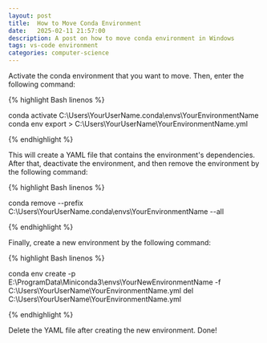 ```yaml
---
layout: post
title:  How to Move Conda Environment
date:   2025-02-11 21:57:00
description: A post on how to move conda environment in Windows
tags: vs-code environment
categories: computer-science
---
```

Activate the conda environment that you want to move. Then, enter the following command:  

{% highlight Bash linenos %}

conda activate C:\Users\YourUserName\.conda\envs\YourEnvironmentName
conda env export > C:\Users\YourUserName\YourEnvironmentName.yml

{% endhighlight %}

This will create a YAML file that contains the environment's dependencies.  
After that, deactivate the environment, and then remove the environment by the following command:  

{% highlight Bash linenos %}

conda remove --prefix C:\Users\YourUserName\.conda\envs\YourEnvironmentName --all

{% endhighlight %}

Finally, create a new environment by the following command:  

{% highlight Bash linenos %}

conda env create -p E:\ProgramData\Miniconda3\envs\YourNewEnvironmentName -f C:\Users\YourUserName\YourEnvironmentName.yml
del C:\Users\YourUserName\YourEnvironmentName.yml

{% endhighlight %}

Delete the YAML file after creating the new environment. Done!  